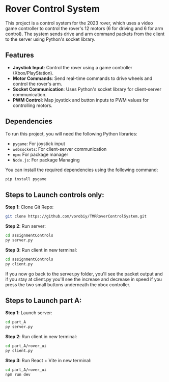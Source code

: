 # Rover Control System

This project is a control system for the 2023 rover, which uses a video game controller to control the rover's 12 motors (6 for driving and 6 for arm control). The system sends drive and arm command packets from the client to the server using Python's socket library.

## Features
- **Joystick Input**: Control the rover using a game controller (Xbox/PlayStation).
- **Motor Commands**: Send real-time commands to drive wheels and control the rover's arm.
- **Socket Communication**: Uses Python's socket library for client-server communication.
- **PWM Control**: Map joystick and button inputs to PWM values for controlling motors.

## Dependencies
To run this project, you will need the following Python libraries:

- `pygame`: For joystick input
- `websockets`: For client-server communication
- `npm`: For package manager
- `Node.js`: For package Managing

You can install the required dependencies using the following command:

```bash
pip install pygame
```
## Steps to Launch controls only:
**Step 1**: Clone Git Repo:
```bash
git clone https://github.com/vorobiy/TMRRoverControlSystem.git
```
**Step 2**: Run server:
```bash
cd assignmentControls
py server.py
```
**Step 3**: Run client in new terminal:
```bash
cd assignmentControls
py client.py
```
If you now go back to the server.py folder, you'll see the packet output and if you stay at client.py you'll see the increase and decrease in speed if you press the two small buttons underneath the xbox controller.

## Steps to Launch part A:
**Step 1**: Launch server:
```bash
cd part_A
py server.py
```
**Step 2**: Run client in new terminal:
```bash
cd part_A/rover_ui
py client.py
```

**Step 3**: Run React + Vite in new terminal:
```bash
cd part_A/rover_ui
npm run dev
```




